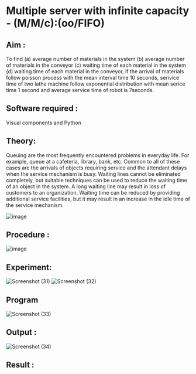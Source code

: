 # Multiple server with infinite capacity - (M/M/c):(oo/FIFO)
## Aim :
To find (a) average number of materials in the system (b) average number of materials in the conveyor (c) waiting time of each material in the system (d) waiting time of each material in the conveyor, if the arrival  of materials follow poisson process with the mean interval time 10 seconds, serivice time of two lathe machine follow exponential distribution with mean serice time 1 second and average service time of robot is 7seconds.

## Software required :
Visual components and Python

## Theory:
Queuing are the most frequently encountered problems in everyday life. For example, queue at a cafeteria, library, bank, etc. Common to all of these cases are the arrivals of objects requiring service and the attendant delays when the service mechanism is busy. Waiting lines cannot be eliminated completely, but suitable techniques can be used to reduce the waiting time of an object in the system. A long waiting line may result in loss of customers to an organization. Waiting time can be reduced by providing additional service facilities, but it may result in an increase in the idle time of the service mechanism.

![image](https://user-images.githubusercontent.com/103921593/203238035-1c8109bc-cbf2-4c77-baea-c5b682a752ef.png)

## Procedure :

![image](https://user-images.githubusercontent.com/103921593/203238265-176740b0-eae2-4772-90be-5449869ac9b0.png)




## Experiment:
![Screenshot (31)](https://github.com/sameena77/Muttiple-capacity-with-infinite-capacity/assets/155620541/fe3fe05f-cac8-49c8-b62a-911a3ece6784)
![Screenshot (32)](https://github.com/sameena77/Muttiple-capacity-with-infinite-capacity/assets/155620541/46848ee3-11f3-4df0-93da-3cb5a4a785bb)


## Program
![Screenshot (33)](https://github.com/sameena77/Muttiple-capacity-with-infinite-capacity/assets/155620541/a05331e6-5d56-4556-b51c-c9047e84dc4a)


## Output :
![Screenshot (34)](https://github.com/sameena77/Muttiple-capacity-with-infinite-capacity/assets/155620541/70642b52-7ebe-4616-9890-f7d49703a993)

## Result : 

